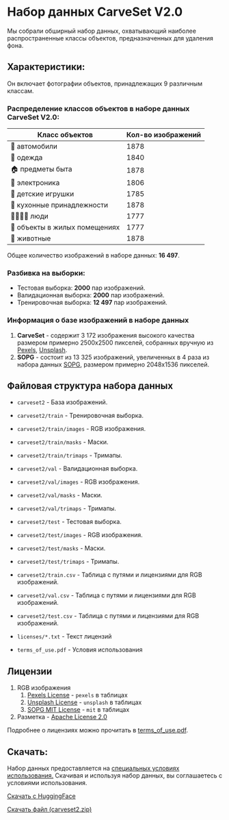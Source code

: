 # Набор данных CarveSet V2.0

Мы собрали обширный набор данных, охватывающий наиболее распространенные классы объектов, 
предназначенных для удаления фона.

## Характеристики:
Он включает фотографии объектов, принадлежащих 9 различным классам.
### Распределение классов объектов в наборе данных CarveSet V2.0:

| Класс объектов                | Кол-во изображений |
|-------------------------------|--------------------|
| 🚗 автомобили                 | 1878               |
| 👗 одежда                     | 1840               |
| 🏠 предметы быта              | 1878               |
| 📱 электроника                | 1806               |
| 🧸 детские игрушки            | 1785               |
| 🍳 кухонные принадлежности    | 1878               |
| 👨‍👩‍👧‍👦 люди              | 1777               |
| 🏡 объекты в жилых помещениях | 1777               |
| 🐾 животные                   | 1878               |

Общее количество изображений в наборе данных: **16 497**.

### Разбивка на выборки:

-   Тестовая выборка: **2000** пар изображений.
-   Валидационная выборка: **2000** пар изображений.
-   Тренировочная выборка: **12 497** пар изображений.

###  Информация о базе изображений в наборе данных
1.  **CarveSet** - содержит 3 172 изображения высокого качества размером примерно 2500x2500 пикселей, собранных вручную из [Pexels](https://www.pexels.com/), [Unsplash](https://unsplash.com/).
2.  **SOPG** - состоит из 13 325 изображений, увеличенных в 4 раза из набора данных [SOPG](https://huggingface.co/datasets/absinc/sopg), 
размером примерно 2048x1536 пикселей.

## Файловая структура набора данных
-   `carveset2` - База изображений.


-   `carveset2/train` - Тренировочная выборка.
-   `carveset2/train/images` - RGB изображения.
-   `carveset2/train/masks` - Маски.
-   `carveset2/train/trimaps` - Тримапы.


-   `carveset2/val` - Валидационная выборка.
-   `carveset2/val/images` - RGB изображения.
-   `carveset2/val/masks` - Маски.
-   `carveset2/val/trimaps` - Тримапы.


-   `carveset2/test` - Тестовая выборка.
-   `carveset2/test/images` - RGB изображения.
-   `carveset2/test/masks` - Маски.
-   `carveset2/test/trimaps` - Тримапы.


-   `carveset2/train.csv` - Таблица с путями и лицензиями для RGB изображений.
-   `carveset2/val.csv` - Таблица с путями и лицензиями для RGB изображений.
-   `carveset2/test.csv` - Таблица с путями и лицензиями для RGB изображений.
-   `licenses/*.txt` - Текст лицензий
-   `terms_of_use.pdf` - Условия использования

## Лицензии
1. RGB изображения
   1. [Pexels License](https://www.pexels.com/ru-RU/license/)  - `pexels` в таблицах
   2. [Unsplash License](https://unsplash.com/license) - `unsplash` в таблицах
   3. [SOPG MIT License](https://huggingface.co/datasets/absinc/sopg#license)  - `mit` в таблицах
2. Разметка - [Apache License 2.0](https://github.com/OPHoperHPO/freezed_carvekit_2023/blob/master/LICENSE)

Подробнее о лицензиях можно прочитать в [terms_of_use.pdf](terms_of_use.pdf).
## Скачать:
Набор данных предоставляется на [специальных условиях использования.](terms_of_use.pdf)
Скачивая и используя набор данных, вы соглашаетесь с условиями использования.

 [Скачать с HuggingFace](https://huggingface.co/datasets/Carve/carveset)

 [Скачать файл (carveset2.zip)](https://huggingface.co/datasets/Carve/carveset/blob/main/carveset2.zip)